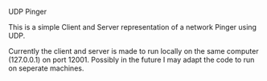 UDP Pinger

This is a simple Client and Server representation of a network Pinger using UDP.

Currently the client and server is made to run locally on the same computer (127.0.0.1) on port 12001. 
Possibly in the future I may adapt the code to run on seperate machines.
